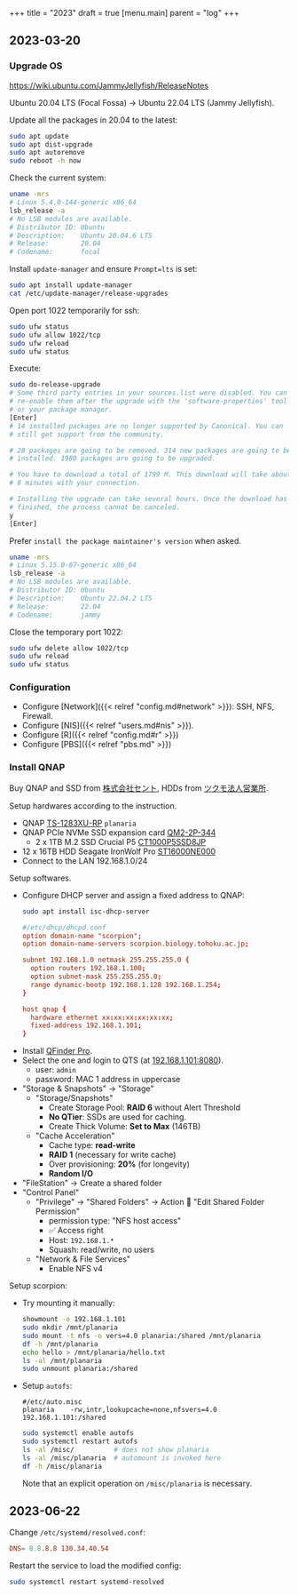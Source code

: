 +++
title = "2023"
draft = true
[menu.main]
  parent = "log"
+++

## 2023-03-20

### Upgrade OS

<https://wiki.ubuntu.com/JammyJellyfish/ReleaseNotes>

Ubuntu 20.04 LTS (Focal Fossa) → Ubuntu 22.04 LTS (Jammy Jellyfish).

Update all the packages in 20.04 to the latest:
```sh
sudo apt update
sudo apt dist-upgrade
sudo apt autoremove
sudo reboot -h now
```

Check the current system:
```sh
uname -mrs
# Linux 5.4.0-144-generic x86_64
lsb_release -a
# No LSB modules are available.
# Distributor ID: Ubuntu
# Description:    Ubuntu 20.04.6 LTS
# Release:        20.04
# Codename:       focal
```

Install `update-manager` and ensure `Prompt=lts` is set:
```sh
sudo apt install update-manager
cat /etc/update-manager/release-upgrades
```

Open port 1022 temporarily for ssh:
```sh
sudo ufw status
sudo ufw allow 1022/tcp
sudo ufw reload
sudo ufw status
```

Execute:
```sh
sudo do-release-upgrade
# Some third party entries in your sources.list were disabled. You can
# re-enable them after the upgrade with the 'software-properties' tool
# or your package manager.
[Enter]
# 14 installed packages are no longer supported by Canonical. You can
# still get support from the community.

# 28 packages are going to be removed. 314 new packages are going to be
# installed. 1980 packages are going to be upgraded.

# You have to download a total of 1799 M. This download will take about
# 8 minutes with your connection.

# Installing the upgrade can take several hours. Once the download has
# finished, the process cannot be canceled.
y
[Enter]
```

Prefer `install the package maintainer's version` when asked.

```sh
uname -mrs
# Linux 5.15.0-67-generic x86_64
lsb_release -a
# No LSB modules are available.
# Distributor ID: Ubuntu
# Description:    Ubuntu 22.04.2 LTS
# Release:        22.04
# Codename:       jammy
```

Close the temporary port 1022:
```sh
sudo ufw delete allow 1022/tcp
sudo ufw reload
sudo ufw status
```


### Configuration

- Configure [Network]({{< relref "config.md#network" >}}):
  SSH, NFS, Firewall.
- Configure [NIS]({{< relref "users.md#nis" >}}).
- Configure [R]({{< relref "config.md#r" >}})
- Configure [PBS]({{< relref "pbs.md" >}})


### Install QNAP

Buy QNAP and SSD from [株式会社セント](https://www.sento.co.jp/),
HDDs from [ツクモ法人営業所](https://houjin.tsukumo.co.jp/).

Setup hardwares according to the instruction.
- QNAP [TS-1283XU-RP](https://www.qnap.com/en-us/product/ts-1283xu-rp)
  `planaria`
- QNAP PCIe NVMe SSD expansion card
  [QM2-2P-344](https://www.qnap.com/en-us/product/qm2-2p-344)
  - 2 x 1TB M.2 SSD Crucial P5
    [CT1000P5SSD8JP](https://www.crucial.jp/products/ssd/crucial-p5-ssd)
- 12 x 16TB HDD Seagate IronWolf Pro
  [ST16000NE000](https://www.cfd.co.jp/biz/product/detail/st16000ne000.html)
- Connect to the LAN 192.168.1.0/24

Setup softwares.
- Configure DHCP server and assign a fixed address to QNAP:
  ```sh
  sudo apt install isc-dhcp-server
  ```
  ```conf
  #/etc/dhcp/dhcpd.conf
  option domain-name "scorpion";
  option domain-name-servers scorpion.biology.tohoku.ac.jp;

  subnet 192.168.1.0 netmask 255.255.255.0 {
    option routers 192.168.1.100;
    option subnet-mask 255.255.255.0;
    range dynamic-bootp 192.168.1.128 192.168.1.254;
  }

  host qnap {
    hardware ethernet xx:xx:xx:xx:xx:xx;
    fixed-address 192.168.1.101;
  }
  ```
- Install [QFinder Pro](https://www.qnap.com/en-us/utilities/essentials).
- Select the one and login to QTS (at [192.168.1.101:8080](http://192.168.1.101:8080)).
  - user: `admin`
  - password: MAC 1 address in uppercase
- "Storage & Snapshots" → "Storage"
  - "Storage/Snapshots"
    - Create Storage Pool: **RAID 6** without Alert Threshold
    - **No QTier**: SSDs are used for caching.
    - Create Thick Volume: **Set to Max** (146TB)
  - "Cache Acceleration"
    - Cache type: **read-write**
    - **RAID 1** (necessary for write cache)
    - Over provisioning: **20%** (for longevity)
    - **Random I/O**
- "FileStation" → Create a shared folder
- "Control Panel"
  - "Privilege" → "Shared Folders" → Action 📁 "Edit Shared Folder Permission"
    - permission type: "NFS host access"
    - ✅ Access right
    - Host: `192.168.1.*`
    - Squash: read/write, no users
  - "Network & File Services"
    - Enable NFS v4

Setup scorpion:
- Try mounting it manually:
  ```sh
  showmount -e 192.168.1.101
  sudo mkdir /mnt/planaria
  sudo mount -t nfs -o vers=4.0 planaria:/shared /mnt/planaria
  df -h /mnt/planaria
  echo hello > /mnt/planaria/hello.txt
  ls -al /mnt/planaria
  sudo unmount planaria:/shared
  ```
- Setup `autofs`:
  ```
  #/etc/auto.misc
  planaria    -rw,intr,lookupcache=none,nfsvers=4.0    192.168.1.101:/shared
  ```
  ```sh
  sudo systemctl enable autofs
  sudo systemctl restart autofs
  ls -al /misc/          # does not show planaria
  ls -al /misc/planaria  # automount is invoked here
  df -h /misc/planaria
  ```
  Note that an explicit operation on `/misc/planaria` is necessary.

## 2023-06-22

Change `/etc/systemd/resolved.conf`:
```conf
DNS= 8.8.8.8 130.34.40.54
```

Restart the service to load the modified config:
```sh
sudo systemctl restart systemd-resolved
```


